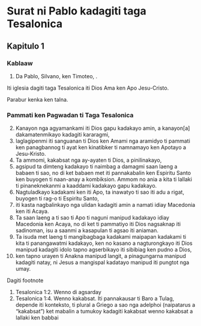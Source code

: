 Surat ni Pablo kadagiti taga Tesalonica
=======================================

Kapitulo 1
----------

### Kablaaw

1. Da Pablo, Silvano, ken Timoteo, .

Iti iglesia dagiti taga Tesalonica iti Dios Ama ken Apo Jesu-Cristo.

Parabur kenka ken talna.

### Pammati ken Pagwadan ti Taga Tesalonica

2. Kanayon nga agyamankami iti Dios gapu kadakayo amin, a kanayon[a] dakamatenmikayo kadagiti kararagmi,
3. laglagipenmi iti sanguanan ti Dios ken Amami nga aramidyo ti pammati ken panagbannog ti ayat ken kinatibker ti namnamayo ken Apotayo a Jesu-Kristo.
4. Ta ammomi, kakabsat nga ay-ayaten ti Dios, a pinilinakayo,
5. agsipud ta dimteng kadakayo ti naimbag a damagmi saan laeng a babaen ti sao, no di ket babaen met iti pannakabalin ken Espiritu Santo ken buyogen ti naan-anay a kombiksion. Ammom no ania a kita ti lallaki ti pinaneknekanmi a kaaddami kadakayo gapu kadakayo.
6. Nagtuladkayo kadakami ken iti Apo, ta inawatyo ti sao iti adu a rigat, buyogen ti rag-o ti Espiritu Santo,
7. iti kasta nagbalinkayo nga ulidan kadagiti amin a namati idiay Macedonia ken iti Acaya.
8. Ta saan laeng a ti sao ti Apo ti naguni manipud kadakayo idiay Macedonia ken Acaya, no di ket ti pammatiyo iti Dios nagsaknap iti sadinoman, isu a saanmi a kasapulan ti agsao iti aniaman.
9. Ta isuda met laeng ti mangibagbaga kadakami maipapan kadakami ti kita ti panangawatmi kadakayo, ken no kasano a nagturongkayo iti Dios manipud kadagiti idolo tapno agserbikayo iti sibibiag ken pudno a Dios,
10. ken tapno urayen ti Anakna manipud langit, a pinagungarna manipud kadagiti natay, ni Jesus a mangispal kadatayo manipud iti pungtot nga umay.

Dagiti footnote
1. Tesalonica 1:2. Wenno di agsarday
1. Tesalonica 1:4. Wenno kakabsat. Iti pannakausar ti Baro a Tulag, depende iti konteksto, ti plural a Griego a sao nga adelphoi (naipatarus a “kakabsat”) ket mabalin a tumukoy kadagiti kakabsat wenno kakabsat a lallaki ken babbai

